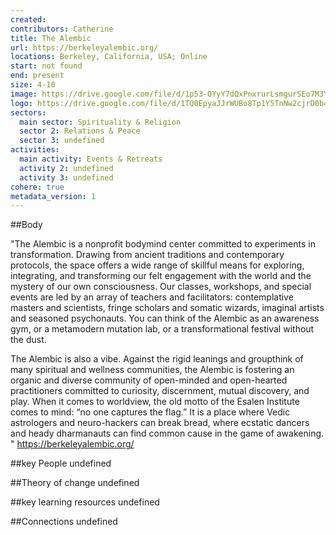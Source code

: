 ```yaml
---
created:
contributors: Catherine
title: The Alembic
url: https://berkeleyalembic.org/
locations: Berkeley, California, USA; Online
start: not found
end: present
size: 4-10
image: https://drive.google.com/file/d/1p53-OYyY7dQxPnxrurLsmgurSEo7M3YB/view?usp=drive_link
logo: https://drive.google.com/file/d/1TQ0EpyaJJrWUBo8Tp1Y5TnNw2cjrD0b4/view?usp=drive_link
sectors:
  main sector: Spirituality & Religion
  sector 2: Relations & Peace
  sector 3: undefined
activities: 
  main activity: Events & Retreats
  activity 2: undefined
  activity 3: undefined
cohere: true
metadata_version: 1
---
```



##Body

"The Alembic is a nonprofit bodymind center committed to experiments in transformation. Drawing from ancient traditions and contemporary protocols, the space offers a wide range of skillful means for exploring, integrating, and transforming our felt engagement with the world and the mystery of our own consciousness. Our classes, workshops, and special events are led by an array of teachers and facilitators: contemplative masters and scientists, fringe scholars and somatic wizards, imaginal artists and seasoned psychonauts. You can think of the Alembic as an awareness gym, or a metamodern mutation lab, or a transformational festival without the dust.

The Alembic is also a vibe. Against the rigid leanings and groupthink of many spiritual and wellness communities, the Alembic is fostering an organic and diverse community of open-minded and open-hearted practitioners committed to curiosity, discernment, mutual discovery, and play. When it comes to worldview, the old motto of the Esalen Institute comes to mind: “no one captures the flag.” It is a place where Vedic astrologers and neuro-hackers can break bread, where ecstatic dancers and heady dharmanauts can find common cause in the game of awakening. "
https://berkeleyalembic.org/ 


##key People
undefined

##Theory of change
undefined

##key learning resources
undefined

##Connections
undefined

